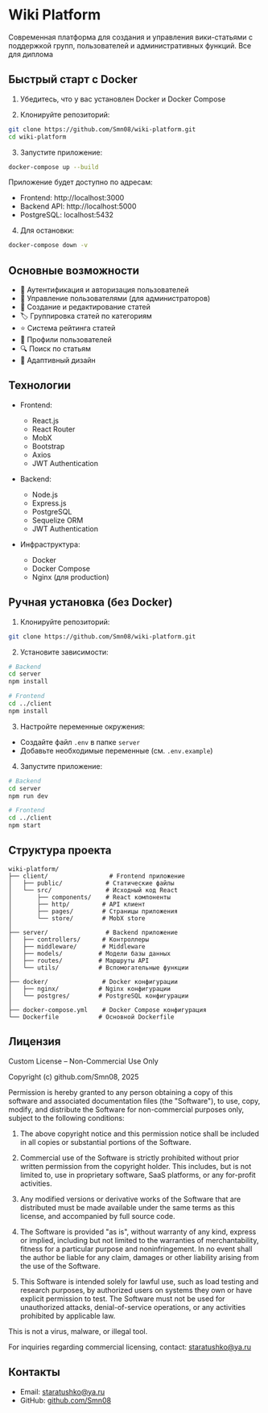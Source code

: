 # Wiki Platform

Современная платформа для создания и управления вики-статьями с поддержкой групп, пользователей и административных функций. Все для диплома

## Быстрый старт с Docker

1. Убедитесь, что у вас установлен Docker и Docker Compose

2. Клонируйте репозиторий:
```bash
git clone https://github.com/Smn08/wiki-platform.git
cd wiki-platform
```

3. Запустите приложение:
```bash
docker-compose up --build
```

Приложение будет доступно по адресам:
- Frontend: http://localhost:3000
- Backend API: http://localhost:5000
- PostgreSQL: localhost:5432

4. Для остановки:
```bash
docker-compose down -v
```

## Основные возможности

- 🔐 Аутентификация и авторизация пользователей
- 👥 Управление пользователями (для администраторов)
- 📝 Создание и редактирование статей
- 🏷️ Группировка статей по категориям
- ⭐ Система рейтинга статей
- 👤 Профили пользователей
- 🔍 Поиск по статьям
- 📱 Адаптивный дизайн

## Технологии

- Frontend:
  - React.js
  - React Router
  - MobX
  - Bootstrap
  - Axios
  - JWT Authentication

- Backend:
  - Node.js
  - Express.js
  - PostgreSQL
  - Sequelize ORM
  - JWT Authentication

- Инфраструктура:
  - Docker
  - Docker Compose
  - Nginx (для production)

## Ручная установка (без Docker)

1. Клонируйте репозиторий:
```bash
git clone https://github.com/Smn08/wiki-platform.git
```

2. Установите зависимости:
```bash
# Backend
cd server
npm install

# Frontend
cd ../client
npm install
```

3. Настройте переменные окружения:
- Создайте файл `.env` в папке `server`
- Добавьте необходимые переменные (см. `.env.example`)

4. Запустите приложение:
```bash
# Backend
cd server
npm run dev

# Frontend
cd ../client
npm start
```

## Структура проекта

```
wiki-platform/
├── client/                 # Frontend приложение
│   ├── public/            # Статические файлы
│   └── src/               # Исходный код React
│       ├── components/    # React компоненты
│       ├── http/         # API клиент
│       ├── pages/        # Страницы приложения
│       └── store/        # MobX store
│
├── server/                # Backend приложение
│   ├── controllers/      # Контроллеры
│   ├── middleware/       # Middleware
│   ├── models/          # Модели базы данных
│   ├── routes/          # Маршруты API
│   └── utils/           # Вспомогательные функции
│
├── docker/               # Docker конфигурации
│   ├── nginx/           # Nginx конфигурации
│   └── postgres/        # PostgreSQL конфигурации
│
├── docker-compose.yml    # Docker Compose конфигурация
└── Dockerfile           # Основной Dockerfile
```

## Лицензия

Custom License – Non-Commercial Use Only

Copyright (c) github.com/Smn08, 2025

Permission is hereby granted to any person obtaining a copy of this software and associated documentation files (the "Software"), to use, copy, modify, and distribute the Software for non-commercial purposes only, subject to the following conditions:

1. The above copyright notice and this permission notice shall be included in all copies or substantial portions of the Software.

2. Commercial use of the Software is strictly prohibited without prior written permission from the copyright holder. This includes, but is not limited to, use in proprietary software, SaaS platforms, or any for-profit activities.

3. Any modified versions or derivative works of the Software that are distributed must be made available under the same terms as this license, and accompanied by full source code.

4. The Software is provided "as is", without warranty of any kind, express or implied, including but not limited to the warranties of merchantability, fitness for a particular purpose and noninfringement. In no event shall the author be liable for any claim, damages or other liability arising from the use of the Software.

5. This Software is intended solely for lawful use, such as load testing and research purposes, by authorized users on systems they own or have explicit permission to test. The Software must not be used for unauthorized attacks, denial-of-service operations, or any activities prohibited by applicable law.  

This is not a virus, malware, or illegal tool.

For inquiries regarding commercial licensing, contact: staratushko@ya.ru

## Контакты

- Email: staratushko@ya.ru
- GitHub: [github.com/Smn08](https://github.com/Smn08) 
